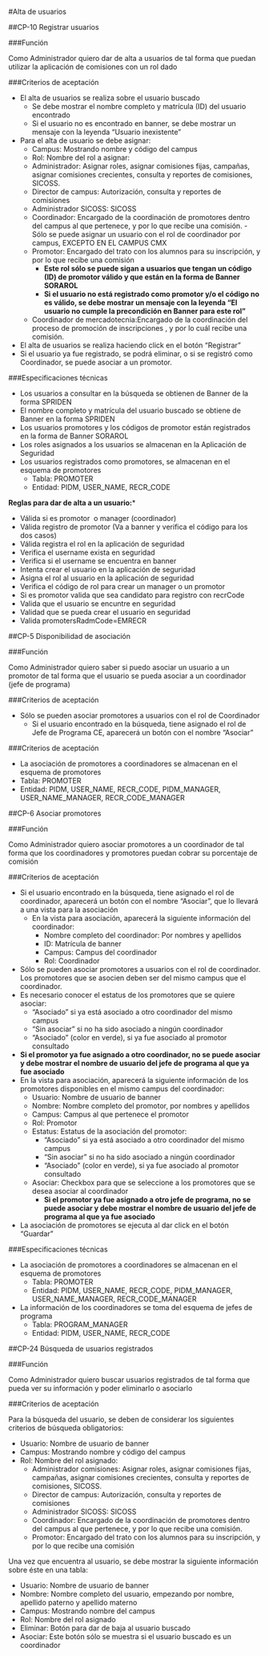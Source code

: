#Alta de usuarios

##CP-10 Registrar usuarios 

###Función

Como Administrador
quiero dar de alta a usuarios
de tal forma que puedan utilizar la aplicación de comisiones con un rol dado 

###Criterios de aceptación

- El alta de usuarios se realiza sobre el usuario buscado 
	- Se debe mostrar el nombre completo y matrícula (ID) del usuario encontrado
	- Si el usuario no es encontrado en banner, se debe mostrar un mensaje con la leyenda “Usuario inexistente” 
- Para el alta de usuario se debe asignar:
	- Campus: Mostrando nombre y código del campus
	- Rol: Nombre del rol a asignar:
	- Administrador: Asignar roles, asignar comisiones fijas, campañas, asignar comisiones crecientes, consulta y reportes de comisiones, SICOSS. 
	- Director de campus: Autorización, consulta y reportes de comisiones
	- Administrador SICOSS: SICOSS
	- Coordinador: Encargado de la coordinación de promotores dentro del campus al que pertenece, y por lo que recibe una comisión.
		-Sólo se puede asignar un usuario con el rol de coordinador por campus, EXCEPTO EN EL CAMPUS CMX 
	- Promotor: Encargado del trato con los alumnos para su inscripción, y por lo que recibe una comisión 
		- **Este rol sólo se puede sigan a usuarios que tengan un código (ID) de promotor válido y que están en la forma de Banner SORAROL**
		- **Si el usuario no está registrado como promotor y/o el código no es válido, se debe mostrar un mensaje con la leyenda “El usuario no cumple la precondición en Banner para este rol”**
	- Coordinador de mercadotecnia:Encargado de la coordinación del proceso de promoción de inscripciones , y por lo cuál recibe una comisión.  
- El alta de usuarios se realiza haciendo click en el botón “Registrar”
- Si el usuario ya fue registrado, se podrá eliminar, o si se registró como Coordinador, se puede asociar a un promotor.  

###Especificaciones técnicas

-  Los usuarios a consultar en la búsqueda se obtienen de Banner de la forma SPRIDEN
- El nombre completo y matrícula del usuario buscado se obtiene de Banner en la forma SPRIDEN
- Los usuarios promotores y los códigos de promotor están registrados en la forma de Banner SORAROL
- Los roles asignados a los usuarios se almacenan en la Aplicación de Seguridad
- Los usuarios registrados como promotores, se almacenan en el esquema de promotores 
	- Tabla: PROMOTER
	- Entidad:  PIDM, USER_NAME, RECR_CODE

**Reglas para dar de alta a un usuario:***

- Válida si es promotor  o manager (coordinador) 
- Válida registro de promotor (Va a banner y verifica el código para los dos casos)
- Válida registra el rol en la aplicación de seguridad
- Verifica el username exista en seguridad 
- Verifica si el username se encuentra en banner
- Intenta crear el usuario en la aplicación de seguridad
- Asigna el rol al usuario en la aplicación de seguridad
- Verifica el código de rol para crear un manager o un promotor
- Si es promotor valida que sea candidato para registro con recrCode
- Valida que el usuario se encuntre en seguridad
- Validad que se pueda crear el usuario en seguridad
- Valida promotersRadmCode=EMRECR

##CP-5 Disponibilidad de asociación 

###Función

Como Administrador
quiero saber si puedo asociar un usuario a un promotor 
de tal forma que el usuario se pueda asociar a un coordinador (jefe de programa)


###Criterios de aceptación

- Sólo se pueden asociar promotores a usuarios con el rol de Coordinador
	- Si el usuario encontrado en la búsqueda, tiene asignado el rol de Jefe de Programa CE, aparecerá un botón con el nombre “Asociar”


###Criterios de aceptación

- La asociación de promotores a coordinadores se almacenan en el esquema de promotores 
- Tabla: PROMOTER
- Entidad:  PIDM, USER_NAME, RECR_CODE, PIDM_MANAGER, USER_NAME_MANAGER, RECR_CODE_MANAGER

##CP-6 Asociar promotores 

###Función

Como Administrador
quiero asociar promotores a un coordinador
de tal forma que los coordinadores y promotores puedan cobrar su porcentaje de comisión 

###Criterios de aceptación

- Si el usuario encontrado en la búsqueda, tiene asignado el rol de coordinador, aparecerá un botón con el nombre “Asociar”, que lo llevará a una vista para la asociación
	- En la vista para asociación, aparecerá la siguiente información del coordinador:
		- Nombre completo del coordinador: Por nombres y apellidos
		- ID: Matrícula de banner
		- Campus: Campus del coordinador
		- Rol: Coordinador
- Sólo se pueden asociar promotores a usuarios con el rol de coordinador. Los promotores que se asocien deben ser del mismo campus que el coordinador.
- Es necesario conocer el estatus de los promotores que se quiere asociar: 
	- “Asociado” si ya está asociado a otro coordinador del mismo campus
	- “Sin asociar” si no ha sido asociado a ningún coordinador
	- “Asociado” (color en verde), si ya fue asociado al promotor consultado
- **Si el promotor ya fue asignado a otro coordinador, no se puede asociar y debe mostrar el nombre de usuario del jefe de programa al que ya fue asociado**
- En la vista para asociación, aparecerá la siguiente información de los promotores disponibles en el mismo campus del coordinador:
	- Usuario: Nombre de usuario de banner
	- Nombre: Nombre completo del promotor, por nombres y apellidos
	- Campus: Campus al que pertenece el promotor 
	- Rol: Promotor
	- Estatus: Estatus de la asociación del promotor: 
		- “Asociado” si ya está asociado a otro coordinador del mismo campus
		- “Sin asociar” si no ha sido asociado a ningún coordinador
		- “Asociado” (color en verde), si ya fue asociado al promotor consultado
	- Asociar: Checkbox para que se seleccione a los promotores que se desea asociar al coordinador 
		- **Si el promotor ya fue asignado a otro jefe de programa, no se puede asociar y debe mostrar el nombre de usuario del jefe de programa al que ya fue asociado**
- La asociación de promotores se ejecuta al dar click en el botón “Guardar” 

###Especificaciones técnicas 

- La asociación de promotores a coordinadores se almacenan en el esquema de promotores 
	- Tabla: PROMOTER
	- Entidad:  PIDM, USER_NAME, RECR_CODE, PIDM_MANAGER, USER_NAME_MANAGER, RECR_CODE_MANAGER
- La información de los coordinadores se toma del esquema de jefes de programa
	- Tabla: PROGRAM_MANAGER
	- Entidad:  PIDM, USER_NAME, RECR_CODE


##CP-24 Búsqueda de usuarios registrados

###Función

Como Administrador
quiero buscar usuarios registrados
de tal forma que pueda ver su información y poder eliminarlo o asociarlo

###Criterios de aceptación 

Para la búsqueda del usuario, se deben de considerar los siguientes criterios de búsqueda obligatorios: 

- Usuario: Nombre de usuario de banner 
- Campus: Mostrando nombre y código del campus
- Rol: Nombre del rol asignado:
	- Administrador comisiones: Asignar roles, asignar comisiones fijas, campañas, asignar comisiones crecientes, consulta y reportes de comisiones, SICOSS.
	- Director de campus: Autorización, consulta y reportes de comisiones
	- Administrador SICOSS: SICOSS
	- Coordinador: Encargado de la coordinación de promotores dentro del campus al que pertenece, y por lo que recibe una comisión.
	- Promotor: Encargado del trato con los alumnos para su inscripción, y por lo que recibe una comisión

Una vez que encuentra al usuario, se debe mostrar la siguiente información sobre éste en una tabla: 
- Usuario: Nombre de usuario de banner 
- Nombre: Nombre completo del usuario, empezando por nombre, apellido paterno y apellido materno 
- Campus: Mostrando nombre del campus
- Rol: Nombre del rol asignado
- Eliminar: Botón para dar de baja al usuario buscado 
- Asociar: Este botón sólo se muestra si el usuario buscado es un coordinador
